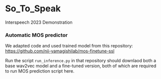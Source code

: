 # So_To_Speak
Interspeech 2023 Demonstration

### Automatic MOS predictor
We adapted code and used trained model from this repository: https://github.com/nii-yamagishilab/mos-finetune-ssl

Run the script `run_inference.py` in that repository should downlaod both a base wav2vec model and a fine-tuned version, both of which are required to run MOS prediction script here. 